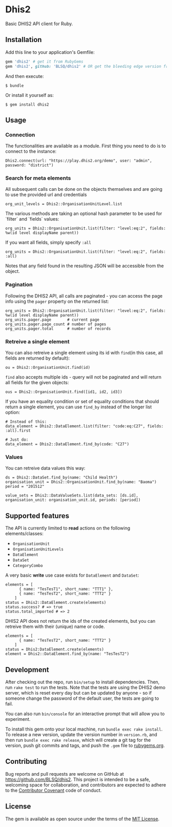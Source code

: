# Dhis2

Basic DHIS2 API client for Ruby.

## Installation

Add this line to your application's Gemfile:

```ruby
gem 'dhis2' # get it from RubyGems
gem 'dhis2', github: 'BLSQ/dhis2' # OR get the bleeding edge version from github
```

And then execute:

    $ bundle

Or install it yourself as:

    $ gem install dhis2

## Usage

### Connection

The functionalities are available as a module. First thing you need to do is to connect to the instance:

    Dhis2.connect(url: "https://play.dhis2.org/demo", user: "admin", password: "district")

### Search for meta elements

All subsequent calls can be done on the objects themselves and are going to use the provided url and credentials

    org_unit_levels = Dhis2::OrganisationUnitLevel.list

The various methods are taking an optional hash parameter to be used for ´filter´ and ´fields´ values:

    org_units = Dhis2::OrganisationUnit.list(filter: "level:eq:2", fields: %w(id level displayName parent))

If you want all fields, simply specify `:all`

    org_units = Dhis2::OrganisationUnit.list(filter: "level:eq:2", fields: :all)

Notes that any field found in the resulting JSON will be accessible from the object.

### Pagination

Following the DHIS2 API, all calls are paginated - you can access the page info using the `pager` property on the returned list:

    org_units = Dhis2::OrganisationUnit.list(filter: "level:eq:2", fields: %w(id level displayName parent))
    org_units.pager.page       # current page
    org_units.pager.page_count # number of pages 
    org_units.pager.total      # number of records

### Retreive a single element

You can also retreive a single element using its id with `find`(in this case, all fields are returned by default):

    ou = Dhis2::OrganisationUnit.find(id)

`find` also accepts multiple ids - query will not be paginated and will return all fields for the given objects:

    ous = Dhis2::OrganisationUnit.find([id1, id2, id3])

If you have an equality condition or set of equality conditions that should return a single element, you can use `find_by` instead of the longer list option:

    # Instead of this:
    data_element = Dhis2::DataElement.list(filter: "code:eq:C27", fields: :all).first

    # Just do:
    data_element = Dhis2::DataElement.find_by(code: "C27")

### Values

You can retreive data values this way:

    ds = Dhis2::DataSet.find_by(name: "Child Health")
    organisation_unit = Dhis2::OrganisationUnit.find_by(name: "Baoma")
    period = "201512"

    value_sets = Dhis2::DataValueSets.list(data_sets: [ds.id], organisation_unit: organisation_unit.id, periods: [period])

## Supported features

The API is currently limited to **read** actions on the following elements/classes:

* `OrganisationUnit`
* `OrganisationUnitLevels`
* `DataElement`
* `DataSet`
* `CategoryCombo`

A very basic **write** use case exists for `DataElement` and `DataSet`:

    elements = [
          { name: "TesTesT1", short_name: "TTT1" },
          { name: "TesTesT2", short_name: "TTT2" }
        ]
    status = Dhis2::DataElement.create(elements)
    status.success? # => true
    status.total_imported # => 2

DHIS2 API does not return the ids of the created elements, but you can retreive them with their (unique) name or code.

    elements = [
          { name: "TesTesT2", short_name: "TTT2" }
        ]
    status = Dhis2:DataElement.create(elements)
    element = Dhis2::DataElement.find_by(name: "TesTesT2")

## Development

After checking out the repo, run `bin/setup` to install dependencies. Then, run `rake test` to run the tests. Note that the tests are using the DHIS2 demo server, which is reset every day but can be updated by anyone - so if someone change the password of the default user, the tests are going to fail.

You can also run `bin/console` for an interactive prompt that will allow you to experiment.

To install this gem onto your local machine, run `bundle exec rake install`. To release a new version, update the version number in `version.rb`, and then run `bundle exec rake release`, which will create a git tag for the version, push git commits and tags, and push the `.gem` file to [rubygems.org](https://rubygems.org).

## Contributing

Bug reports and pull requests are welcome on GitHub at https://github.com/BLSQ/dhis2. This project is intended to be a safe, welcoming space for collaboration, and contributors are expected to adhere to the [Contributor Covenant](http://contributor-covenant.org) code of conduct.

## License

The gem is available as open source under the terms of the [MIT License](http://opensource.org/licenses/MIT).

